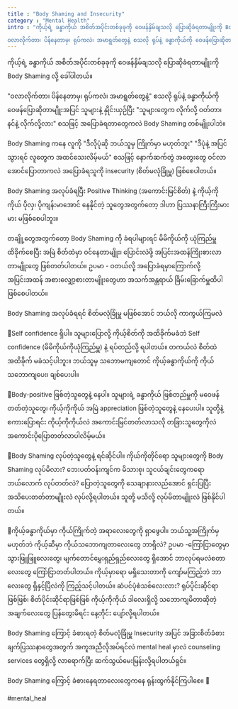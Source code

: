 ```yaml
---
title : "Body Shaming and Insecurity"
category : "Mental Health"
intro : "ကိုယ့်ရဲ့ ခန္ဓာကိုယ် အစိတ်အပိုင်းတစ်ခုခုကို ဝေဖန်နှိမ်ချသလို ပြောဆိုခံရတာမျိူးကို Body Shaming လို့ ခေါ်ပါတယ်။ 

ဝလာလိုက်တာ၊ ပိန်နေတာမှ၊ ရုပ်ကလဲ၊ အမာရွတ်တွေနဲ့ စသလို ရုပ်နဲ့ ခန္ဓာကိုယ်ကို ဝေဖန်ပြောဆိုတာမျိူးအပြင် သူများနဲ့ နှိုင်းယှဉ်ပြီး သူများတွေက လိုက်လို့ ဝတ်တာ၊ နင်နဲ့ လိုက်လို့လား စသဖြင့် အပြောခံရတာတွေကလဲ Body Shaming"
---
```

ကိုယ့်ရဲ့ ခန္ဓာကိုယ် အစိတ်အပိုင်းတစ်ခုခုကို ဝေဖန်နှိမ်ချသလို ပြောဆိုခံရတာမျိူးကို Body Shaming လို့ ခေါ်ပါတယ်။ 

"ဝလာလိုက်တာ၊ ပိန်နေတာမှ၊ ရုပ်ကလဲ၊ အမာရွတ်တွေနဲ့" စသလို ရုပ်နဲ့ ခန္ဓာကိုယ်ကို ဝေဖန်ပြောဆိုတာမျိူးအပြင် သူများနဲ့ နှိုင်းယှဉ်ပြီး "သူများတွေက လိုက်လို့ ဝတ်တာ၊ နင်နဲ့ လိုက်လို့လား" စသဖြင့် အပြောခံရတာတွေကလဲ Body Shaming တစ်မျိူးပါဘဲ။ 

Body Shaming ကနေ လူကို "ဒီလိုပုံဆို ဘယ်သူမှ ကြိုက်မှာ မဟုတ်ဘူး" "ဒီပုံနဲ့ အပြင်သွားရင် လူတွေက အထင်သေးလိမ့်မယ်" စသဖြင့် နောက်ဆက်တွဲ အတွေးတွေ ဝင်လာအောင်ပြောတာကလဲ အပြောခံရသူကို insecurity (စိတ်မလုံခြုံမှူ) ဖြစ်စေပါတယ်။

Body Shaming အလုပ်ခံရပြီး Positive Thinking (အကောင်းမြင်စိတ်) နဲ့ ကိုယ့်ကိုကိုယ် ပိုလှ၊ ပိုကျန်းမာအောင် နေနိုင်တဲ့ သူတွေအတွက်တော့ ဒါဟာ ပြဿနာကြီးကြီးမားမား မဖြစ်စေပါဘူး။ 

တချိူ့တွေအတွက်တော့ Body Shaming ကို ခံရပါများရင် မိမိကိုယ်ကို ယုံကြည်မှူ ထိခိုက်စေပြီး အမြဲ စိတ်ထဲမှာ ဝင်နေတာမျိူး၊ ပြောင်းလဲဖို့ အပြင်းအထန်ကြိုးစားလာတာမျိူးတွေ ဖြစ်တတ်ပါတယ်။ ဥပမာ - ဝတယ်လို့ အပြောခံရမှာကြောက်လို့ အပြင်းအထန် အစားလျှော့စားတာမျိူးတွေဟာ အသက်အန္တရာယ် ခြိမ်းခြောက်မှူထိပါ ဖြစ်စေပါတယ်။

Body Shaming အလုပ်ခံရရင် စိတ်မလုံခြုံမှူ မဖြစ်အောင် ဘယ်လို ကာကွယ်ကြမလဲ

🚩Self confidence ရှိပါ။
သူများပြောလို့ ကိုယ့်စိတ်ကို အထိခိုက်မခံဘဲ Self confidence (မိမိကိုယ်ကိုယုံကြည်မှူ) နဲ့ 
ရပ်တည်လို့ ရပါတယ်။ တကယ်လဲ စိတ်ထဲ အထိခိုက် မခံသင့်ပါဘူး။ ဘယ်သူမှ သဘောမကျတောင် ကိုယ့်ခန္ဓာကိုယ်ကို ကိုယ်သဘောကျပေး၊ ချစ်ပေးပါ။ 

🚩Body-positive ဖြစ်တဲ့သူတွေနဲ့ နေပါ။
သူများရဲ့ ခန္ဓာကိုယ် ဖြစ်တည်မှူကို မဝေဖန်တတ်တဲ့သူတွေ၊ ကိုယ့်ကိုကိုယ် အမြဲ appreciation ဖြစ်တဲ့သူတွေနဲ့ နေပေးပါ။ သူတို့နဲ့ စကားပြောရင်း ကိုယ့်ကိုကိုယ်လဲ အကောင်းမြင်တတ်လာသလို တခြားသူတွေကိုလဲ အကောင်းပိုပြောတတ်လာပါလိမ့်မယ်။

​🚩Body Shaming လုပ်တဲ့သူတွေနဲ့ ရင်ဆိုင်ပါ။
ကိုယ်ကိုတိုင်ရော သူများတွေကို Body Shaming လုပ်မိလား? ဘေးပတ်ဝန်းကျင်က မိသားစု၊ သူငယ်ချင်းတွေကရော ဘယ်လောက် လုပ်တတ်လဲ? ပြောတဲ့သူတွေကို သေချာနားလည်အောင် ရှင်းပြပြီး အသိပေးတတ်တာမျိူးလဲ လုပ်လို့ရပါတယ်။ သူတို့ မသိလို့ လုပ်မိတာမျိူးလဲ ဖြစ်နိုင်ပါတယ်။

🚩ကိုယ့်ခန္ဓာကိုယ်မှာ ကိုယ်ကြိုက်တဲ့ အရာလေးတွေကို ရှာဖွေပါ။
ဘယ်သူ့အကြိုက်မှ မဟုတ်ဘဲ ကိုယ့်ဆီမှာ ကိုယ်သဘောကျတာလေးတွေ ဘာရှိလဲ?  ဥပမာ -ကြော်ငြာတွေမှာ သွားဖြူဖြူလေးတွေ၊ မျက်တောင်မွှေးရှည်ရှည်လေးတွေ ရှိအောင် ဘာလုပ်ရမလဲစတာလေးတွေ ကြော်ငြာတတ်ပါတယ်။ ကိုယ့်မှာရော မရှိသေးတာကို ကျော်မကြည့်ဘဲ ဘာလေးတွေ ရှိနှင့်ပြီလဲကို ကြည့်သင့်ပါတယ်။ ဆံပင်ပုံစံသစ်လေးလား? ရုပ်ပိုင်းဆိုင်ရာ ဖြစ်ဖြစ်၊ စိတ်ပိုင်းဆိုင်ရာဖြစ်ဖြစ် ကိုယ့်ကိုကိုယ် ဒါလေးရှိလို့ သဘောကျမိတာဆိုတဲ့ အချက်လေးတွေ ပြန်တွေးမိရင်း နေ့တိုင်း ပျော်လို့ရပါတယ်။

Body Shaming ကြောင့် ခံစားရတဲ့ စိတ်မလုံခြုံမှူ Insecurity အပြင် အခြားစိတ်ခံစားချက်ပြဿနာတွေအတွက် အကူအညီလိုအပ်ရင်လဲ  mental heal မှာလဲ counseling services တွေရှိလို့  လာရောက်ပြီး ဆက်သွယ်မေးမြန်းလို့ရပါတယ်ရှင်။

Body Shaming ကြောင့် ခံစားနေရတာလေးတွေကနေ ရုန်းထွက်နိုင်ကြပါစေ။ 💙

#mental_heal